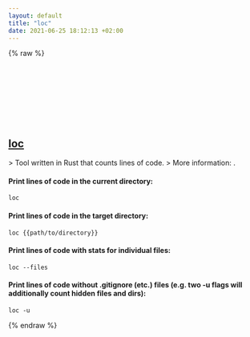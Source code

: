 ```yaml
---
layout: default
title: "loc"
date: 2021-06-25 18:12:13 +02:00
---
```

{% raw %}
<h2 id="loc">
  <a href="/en/common/loc.html">loc</a> <a href="#loc"><svg class="icon">
    <use href="/assets/images/unicode_sprite.svg#link" />
  </svg></a>
</h2>
> Tool written in Rust that counts lines of code.
> More information: <https://github.com/cgag/loc>.

#### Print lines of code in the current directory:
```shell
loc
```
#### Print lines of code in the target directory:
```shell
loc {{path/to/directory}}
```
#### Print lines of code with stats for individual files:
```shell
loc --files
```
#### Print lines of code without .gitignore (etc.) files (e.g. two -u flags will additionally count hidden files and dirs):
```shell
loc -u
```
{% endraw %}